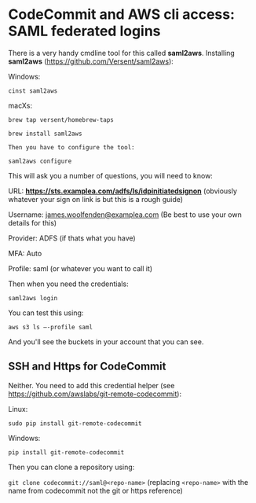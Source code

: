 # CodeCommit and AWS cli access: SAML federated logins

There is a very handy cmdline tool for this called **saml2aws**. Installing
**saml2aws** (<https://github.com/Versent/saml2aws>):

Windows:

`cinst saml2aws`

macXs:

`brew tap versent/homebrew-taps`

`brew install saml2aws`

`Then you have to configure the tool:`

`saml2aws configure`

This will ask you a number of questions, you will need to know:

URL: **https://sts.examplea.com/adfs/ls/idpinitiatedsignon** (obviously whatever
your sign on link is but this is a rough guide)

Username: <james.woolfenden@examplea.com> (Be best to use your own details for
this)

Provider: ADFS (if thats what you have)

MFA: Auto

Profile: saml (or whatever you want to call it)

Then when you need the credentials:

`saml2aws login`

You can test this using:

`aws s3 ls –-profile saml`

And you'll see the buckets in your account that you can see.

## SSH and Https for CodeCommit

Neither. You need to add this credential helper (see
<https://github.com/awslabs/git-remote-codecommit>):

Linux:

`sudo pip install git-remote-codecommit`

Windows:

`pip install git-remote-codecommit`

Then you can clone a repository using:

`git clone codecommit://saml@<repo-name>`
(replacing `<repo-name>` with the name from codecommit not the git or https reference)
